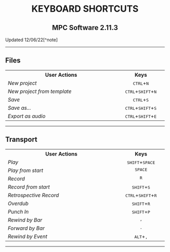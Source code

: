 <h1 align="center">KEYBOARD SHORTCUTS</h1>

<h2 align="center">MPC Software 2.11.3</h2>
Updated 12/06/22[^note]

---

<h2>Files</h2>

<table>
<tr>
<th align="center", width="450">User Actions</th>
<th align="center", width="150">Keys</th>
</tr>
  <tr><td  valign="top"><i>New project</i></td><td align="center"  valign="top"><kbd>CTRL</kbd>+<kbd>N</kbd></td></tr>
  <tr><td  valign="top"><i>New project from template</i></td><td align="center"  valign="top"><kbd>CTRL</kbd>+<kbd>SHIFT</kbd>+<kbd>N</kbd></td></tr>
  <tr><td  valign="top"><i>Save</i></td><td align="center"  valign="top"><kbd>CTRL</kbd>+<kbd>S</kbd></td></tr>
  <tr><td  valign="top"><i>Save as...</i></td><td align="center"  valign="top"><kbd>CTRL</kbd>+<kbd>SHIFT</kbd>+<kbd>S</kbd></td></tr>
  <tr><td  valign="top"><i>Export as audio</i></td><td align="center"  valign="top"><kbd>CTRL</kbd>+<kbd>SHIFT</kbd>+<kbd>E</kbd></td></tr>
</table>

---

<h2>Transport</h2>

<table>
<tr>
<th align="center", width="450">User Actions</th>
<th align="center", width="150">Keys</th>
</tr>
  <tr><td  valign="top"><i>Play</i></td><td align="center"  valign="top"><kbd>SHIFT</kbd>+<kbd>SPACE</kbd></td></tr>
  <tr><td  valign="top"><i>Play from start</i></td><td align="center"  valign="top"><kbd>SPACE</kbd></td></tr>
  <tr><td  valign="top"><i>Record</i></td><td align="center"  valign="top"><kbd>R</kbd></td></tr>
  <tr><td  valign="top"><i>Record from start</i></td><td align="center"  valign="top"><kbd>SHIFT</kbd>+<kbd>S</kbd></td></tr>
  <tr><td  valign="top"><i>Retrospective Record</i></td><td align="center"  valign="top"><kbd>CTRL</kbd>+<kbd>SHIFT</kbd>+<kbd>R</kbd></td></tr>
  <tr><td  valign="top"><i>Overdub</i></td><td align="center"  valign="top"><kbd>SHIFT</kbd>+<kbd>R</kbd></td></tr>
  <tr><td  valign="top"><i>Punch In</i></td><td align="center"  valign="top"><kbd>SHIFT</kbd>+<kbd>P</kbd></td></tr>
  <tr><td  valign="top"><i>Rewind by Bar</i></td><td align="center"  valign="top"><kbd>,</kbd></td></tr>
  <tr><td  valign="top"><i>Forward by Bar</i></td><td align="center"  valign="top"><kbd>.</kbd></td></tr>
  <tr><td  valign="top"><i>Rewind by Event</i></td><td align="center"  valign="top"><kbd>ALT</kbd>+<kbd>,</kbd></td></tr>
</table>

---
 
[^note]:
    Tested on 2.11.1/2.11.2.  
    by uriel Deveaud.
